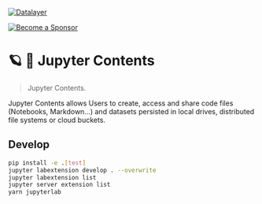 [![Datalayer](https://assets.datalayer.tech/datalayer-25.svg)](https://datalayer.io)

[![Become a Sponsor](https://img.shields.io/static/v1?label=Become%20a%20Sponsor&message=%E2%9D%A4&logo=GitHub&style=flat&color=1ABC9C)](https://github.com/sponsors/datalayer)

# 🪐 💼 Jupyter Contents

> Jupyter Contents.

Jupyter Contents allows Users to create, access and share code files (Notebooks, Markdown...) and datasets persisted in local drives, distributed file systems or cloud buckets.

## Develop

```bash
pip install -e .[test]
jupyter labextension develop . --overwrite
jupyter labextension list
jupyter server extension list
yarn jupyterlab
```
